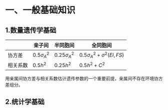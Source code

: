 # 一、一般基础知识

## 1.数量遗传学基础

|          | 亲子间          | 半同胞间         | 全同胞间                           |
| -------- | --------------- | ---------------- | ---------------------------------- |
| 协方差   | $0.5\sigma_A^2$ | $0.25\sigma_A^2$ | $0.5\sigma_A^2 + \sigma^2(EI, FS)$ |
| 相关系数 | $0.5h^2$        | $0.25h^2$        | $0.5h^2 + C^2$                     |

用亲属间协方差与相关系数估计遗传参数的一个重要前提，亲属间不存在环境协方差组分。

## 2.统计学基础